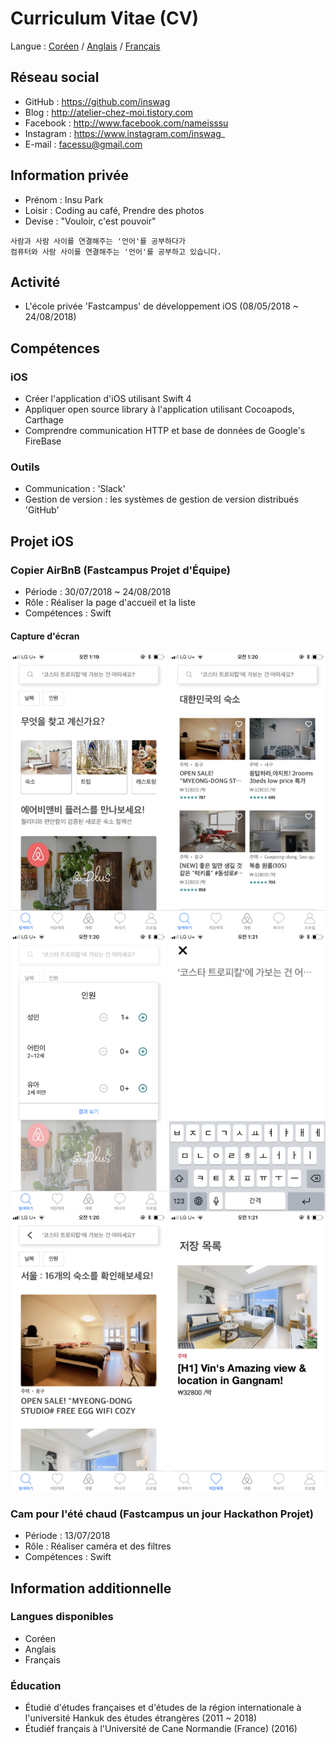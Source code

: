 # Curriculum Vitae (CV)
Langue : [Coréen](https://github.com/inswag/resume/blob/master/README_KR.md) / 
      [Anglais](https://github.com/inswag/resume/blob/master/README_EN.md) / 
      [Français](https://github.com/inswag/resume/blob/master/README_FR.md) 

## Réseau social

- GitHub : https://github.com/inswag
- Blog : http://atelier-chez-moi.tistory.com
- Facebook : http://www.facebook.com/nameisssu
- Instagram : https://www.instagram.com/inswag_
- E-mail : facessu@gmail.com

## Information privée
- Prénom : Insu Park
- Loisir : Coding au café, Prendre des photos
- Devise : "Vouloir, c'est pouvoir"
  
```
사람과 사람 사이를 연결해주는 '언어'를 공부하다가
컴퓨터와 사람 사이를 연결해주는 '언어'를 공부하고 있습니다.
```
  
## Activité
- L'école privée 'Fastcampus' de développement iOS  (08/05/2018 ~ 24/08/2018)
  
## Compétences
### iOS
- Créer l'application d'iOS utilisant Swift 4
- Appliquer open source library à l'application utilisant Cocoapods, Carthage
- Comprendre communication HTTP et base de données de Google's FireBase
  
### Outils
- Communication : 'Slack'
- Gestion de version : les systèmes de gestion de version distribués 'GitHub'
  
## Projet iOS
### Copier AirBnB (Fastcampus Projet d'Équipe)
- Période : 30/07/2018 ~ 24/08/2018
- Rôle : Réaliser la page d'accueil et la liste
- Compétences : Swift
#### Capture d'écran
<div>
<img width="250" src="https://github.com/inswag/resume/blob/master/images/AirBnB_Main.PNG">
<img width="250" src="https://github.com/inswag/resume/blob/master/images/AirBnB_HouseList.PNG">
<img width="250" src="https://github.com/inswag/resume/blob/master/images/AirBnB_countingPeople.PNG">  
<img width="250" src="https://github.com/inswag/resume/blob/master/images/AirBnB_Search.PNG">
<img width="250" src="https://github.com/inswag/resume/blob/master/images/AirBnB_SeoulHouse.PNG">
<img width="250" src="https://github.com/inswag/resume/blob/master/images/AirBnB_SaveList.PNG">
</div>

### Cam pour l'été chaud (Fastcampus un jour Hackathon Projet)
- Période : 13/07/2018
- Rôle : Réaliser caméra et des filtres
- Compétences : Swift


## Information additionnelle
### Langues disponibles
- Coréen
- Anglais
- Français

### Éducation
- Étudié d'études françaises et d'études de la région internationale à l'université Hankuk des études étrangères (2011 ~ 2018)
- Étudiéf français à l'Université de Cane Normandie (France) (2016)
